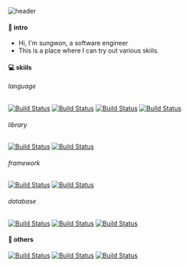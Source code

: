 ![header](https://capsule-render.vercel.app/api?type=Waving&color=auto&height=300&section=header&text=sungwony's%20github&fontSize=90)

#### 💁  intro

- Hi, I'm sungwon, a software engineer
- This is a place where I can try out various skiils.

#### 💻  skiils

###### language
[![Build Status](https://img.shields.io/badge/JavaScript-F7DF1E?style=flat-square&logo=JavaScript&logoColor=white)]() [![Build Status](https://img.shields.io/badge/Java-007396?style=flat-square&logo=Java&logoColor=white)]() [![Build Status](https://img.shields.io/badge/Python-3776AB?style=flat-square&logo=Python&logoColor=white)]() [![Build Status](https://img.shields.io/badge/Kotlin-0095D5?style=flat-square&logo=Kotlin&logoColor=white)]()

###### library
[![Build Status](https://img.shields.io/badge/React-61DAFB?style=flat-square&logo=React&logoColor=white)]() [![Build Status](https://img.shields.io/badge/Vue.js-4FC08D?style=flat-square&logo=Vue.js&logoColor=white)]()

###### framework
[![Build Status](https://img.shields.io/badge/Spring-11B48A?style=flat-square&logo=Spring&logoColor=white)]() [![Build Status](https://img.shields.io/badge/Spring%20Boot-11B48A?style=flat-square&logo=SpringBoot&logoColor=white)]()

###### database
[![Build Status](https://img.shields.io/badge/MySQL-4479A1?style=flat-square&logo=MySQL&logoColor=white)]() [![Build Status](https://img.shields.io/badge/Oracle-F80000?style=flat-square&logo=Oracle&logoColor=white)]() [![Build Status](https://img.shields.io/badge/MongoDB-47A248?style=flat-square&logo=MongoDB&logoColor=white)]()


#### 💬  others
[![Build Status](https://img.shields.io/badge/Tech%20Blog-11B48A?style=flat-square&logo=Bloglovin&logoColor=white&link=https://today-hello.tistory.com)](https://today-hello.tistory.com) [![Build Status](https://img.shields.io/badge/Linked%20In-0A66C2?style=flat-square&logo=Linkedin&link=https://www.linkedin.com/in/sungwony0906)](https://www.linkedin.com/in/sungwony0906) [![Build Status](https://img.shields.io/badge/Gmail-red?style=flat-square&logo=Gmail&logoColor=white&link=mailto:sungwony0906@gmail.com)](mailto:sungwony0906@gmail.com)
